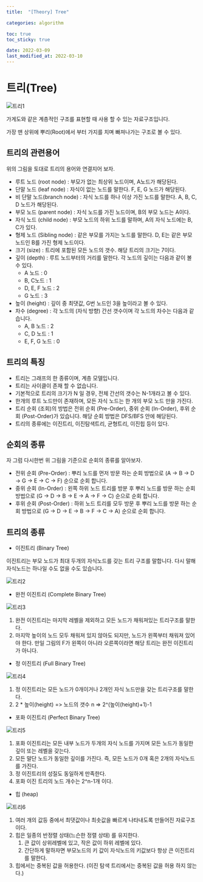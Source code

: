 ```yaml
---
title:  "[Theory] Tree"

categories: algorithm

toc: true
toc_sticky: true

date: 2022-03-09
last_modified_at: 2022-03-10
---
```


# 트리(Tree)

![트리1](/assets/image/2022/2022-03-09/tree1.png)

가게도와 같은 계층적인 구조를 표현할 때 사용 할 수 있는 자료구조입니다.

가장 맨 상위에 뿌리(Root)에서 부터 가지를 치며 빠져나가는 구조로 볼 수 있다.

## 트리의 관련용어

위의 그림을 토대로 트리의 용어와 연결지어 보자.

- 루트 노드 (root node) : 부모가 없는 최상위 노드이며, A노드가 해당된다.
- 단말 노드 (leaf node) : 자식이 없는 노드를 말한다. F, E, G 노드가 해당된다.
- 비 단말 노드(branch node) : 자식 노드를 하나 이상 가진 노드를 말한다. A, B, C, D 노드가 해당된다.
- 부모 노드 (parent node) : 자식 노드를 가진 노드이며, B의 부모 노드는 A이다.
- 자식 노드 (child node) : 부모 노드의 하위 노드를 말하며, A의 자식 노드에는 B, C가 있다.
- 형제 노드 (Sibling node) : 같은 부모를 가지는 노드를 말한다. D, E는 같은 부모 노드인 B를 가진 형제 노드이다.
- 크기 (size) : 트리에 포함된 모든 노드의 갯수. 해당 트리의 크기는 7이다.
- 깊이 (depth) : 루트 노드부터의 거리를 말한다. 각 노드의 깊이는 다음과 같이 볼 수 있다.  
  - A 노드 : 0
  - B, C노드 : 1
  - D, E, F 노드 : 2
  - G 노드 : 3
- 높이 (height) : 깊이 중 최댓값, G번 노드인 3을 높이라고 볼 수 있다.
- 차수 (degree) : 각 노드의 (자식 방향) 간선 갯수이며 각 노드의 차수는 다음과 같습니다.
  - A, B 노드 : 2
  - C, D 노드 : 1
  - E, F, G 노드 : 0

## 트리의 특징

- 트리는 그래프의 한 종류이며, 계층 모델입니다.
- 트리는 사이클이 존재 할 수 없습니다.
- 기본적으로 트리의 크기가 N 일 경우, 전체 간선의 갯수는 N-1개라고 볼 수 있다.
- 한개의 루트 노드만이 존재하며, 모든 자식 노드는 한 개의 부모 노드 만을 가진다.
- 트리 순회 (조회)의 방법은 전위 순회 (Pre-Order), 중위 순회 (In-Order), 후위 순회 (Post-Order)가 있습니다. 해당 순회 방법은 DFS/BFS 안에 해당된다.
- 트리의 종류에는 이진트리, 이진탐색트리, 균형트리, 이진힙 등이 있다.

## 순회의 종류

자 그럼 다시한번 위 그림을 기준으로 순회의 종류를 알아보자.

- 전위 순회 (Pre-Order) : 뿌리 노드를 먼저 방문 하는 순회 방법으로 (A -> B -> D -> G -> E -> C -> F) 순으로 순회 합니다.
- 중위 순회 (In-Order) : 왼쪽 하위 노드 트리를 방분 후 뿌리 노드를 방문 하는 순회 방법으로 (G -> D -> B -> E -> A -> F -> C) 순으로 순회 합니다.
- 후위 순회 (Post-Order) : 하위 노드 트리를 모두 방문 후 뿌리 노드를 방문 하는 순회 방법으로 (G -> D -> E -> B -> F -> C -> A) 순으로 순회 합니다.

## 트리의 종류

- 이진트리 (Binary Tree)

이진트리는 부모 노드가 최대 두개의 자식노드를 갖는 트리 구조를 말합니다. 다시 말해 자식노드는 하나일 수도 없을 수도 있습니다.

![트리2](/assets/image/2022/2022-03-09/tree2.PNG)

- 완전 이진트리 (Complete Binary Tree)

![트리3](/assets/image/2022/2022-03-09/tree3.PNG)

1. 완전 이진트리는 마지막 레벨을 제외하고 모든 노드가 채워져있는 트리구조를 말한다.
2. 마지막 높이의 노드 모두 채워져 있지 않아도 되지만, 노드가 왼쪽부터 채워져 있어야 한다.  만일 그림의 F가 왼쪽이 아니라 오른쪽이라면 해당 트리는 완전 이진트리가 아니다.

- 정 이진트리 (Full Binary Tree)

![트리4](/assets/image/2022/2022-03-09/tree2.PNG)

1. 정 이진트리는 모든 노드가 0개이거나 2개인 자식 노드만을 갖는 트리구조를 말한다.
2. 2 * 높이(height) => 노드의 갯수 n => 2^(높이(height)+1)-1

- 포화 이진트리 (Perfect Binary Tree)

![트리5](/assets/image/2022/2022-03-09/tree4.PNG)

1. 포화 이진트리는 모든 내부 노드가 두개의 자식 노드를 가지며 모든 노드가 동일한 깊이 또는 레벨을 갖는다.
2. 모든 말단 노드가 동일한 깊이를 가진다. 즉, 모든 노드가 0개 혹은 2개의 자식노드를 가진다.
3. 정 이진트리의 성질도 동일하게 만족한다.
4. 포화 이진 트리의 노드 개수는 2^n-1개 이다.

- 힙 (heap)

![트리6](/assets/image/2022/2022-03-09/tree5.PNG)

1. 여러 개의 값등 중에서 최댓값이나 최솟값을 빠르게 나타내도록 만들어진 자료구조이다.
2. 힙은 일종의 반정렬 상태(느슨한 정렬 상태) 를 유지한다.
   1. 큰 값이 상위레벨에 있고, 작은 값이 하위 레벨에 있다.
   2. 간단하게 말하자면 부모노드의 키 값이 자식노드의 키값보다 항상 큰 이진트리를 말한다.
3. 힙에서는 중복된 값을 허용한다. (이진 탐색 트리에서는 중복된 값을 허용 하지 않는다.)










